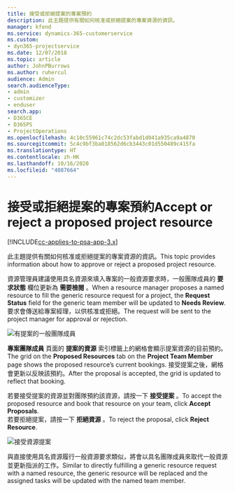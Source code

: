 ```yaml
---
title: 接受或拒絕提案的專案預約
description: 此主題提供有關如何核准或拒絕提案的專案資源的資訊。
manager: kfend
ms.service: dynamics-365-customerservice
ms.custom:
- dyn365-projectservice
ms.date: 12/07/2018
ms.topic: article
author: JohnPBurrows
ms.author: ruhercul
audience: Admin
search.audienceType:
- admin
- customizer
- enduser
search.app:
- D365CE
- D365PS
- ProjectOperations
ms.openlocfilehash: 4c10c55961c74c2dc53fabd1d041a935ca9a4870
ms.sourcegitcommit: 5c4c9bf3ba018562d6cb3443c01d550489c415fa
ms.translationtype: HT
ms.contentlocale: zh-HK
ms.lasthandoff: 10/16/2020
ms.locfileid: "4087664"
---
```

# <a name="accept-or-reject-a-proposed-project-resource"></a><span data-ttu-id="c4b27-103">接受或拒絕提案的專案預約</span><span class="sxs-lookup"><span data-stu-id="c4b27-103">Accept or reject a proposed project resource</span></span>

[!INCLUDE[cc-applies-to-psa-app-3.x](../includes/cc-applies-to-psa-app-3x.md)]

<span data-ttu-id="c4b27-104">此主題提供有關如何核准或拒絕提案的專案資源的資訊。</span><span class="sxs-lookup"><span data-stu-id="c4b27-104">This topic provides information about how to approve or reject a proposed project resource.</span></span>

<span data-ttu-id="c4b27-105">資源管理員建議使用具名資源來填入專案的一般資源要求時，一般團隊成員的 **要求狀態** 欄位更新為 **需要檢閱** 。</span><span class="sxs-lookup"><span data-stu-id="c4b27-105">When a resource manager proposes a named resource to fill the generic resource request for a project, the **Request Status** field for the generic team member will be updated to **Needs Review**.</span></span> <span data-ttu-id="c4b27-106">要求會傳送給專案經理，以供核准或拒絕。</span><span class="sxs-lookup"><span data-stu-id="c4b27-106">The request will be sent to the project manager for approval or rejection.</span></span>

![有提案的一般團隊成員](media/RM-how-to-19.png)

<span data-ttu-id="c4b27-108">**專案團隊成員** 頁面的 **提案的資源** 索引標籤上的網格會顯示提案資源的目前預約。</span><span class="sxs-lookup"><span data-stu-id="c4b27-108">The grid on the **Proposed Resources** tab on the **Project Team Member** page shows the proposed resource’s current bookings.</span></span> <span data-ttu-id="c4b27-109">接受提案之後，網格會更新以反映該預約。</span><span class="sxs-lookup"><span data-stu-id="c4b27-109">After the proposal is accepted, the grid is updated to reflect that booking.</span></span> 

<span data-ttu-id="c4b27-110">若要接受提案的資源並對團隊預約該資源，請按一下 **接受提案** 。</span><span class="sxs-lookup"><span data-stu-id="c4b27-110">To accept the proposed resource and book that resource on your team, click **Accept Proposals**.</span></span>  
<span data-ttu-id="c4b27-111">若要拒絕提案，請按一下 **拒絕資源** 。</span><span class="sxs-lookup"><span data-stu-id="c4b27-111">To reject the proposal, click **Reject Resource**.</span></span>

![接受資源提案](media/RM-how-to-20.png) 

<span data-ttu-id="c4b27-113">與直接使用具名資源履行一般資源要求類似，將會以具名團隊成員來取代一般資源並更新指派的工作。</span><span class="sxs-lookup"><span data-stu-id="c4b27-113">Similar to directly fulfilling a generic resource request with a named resource, the generic resource will be replaced and the assigned tasks will be updated with the named team member.</span></span>
